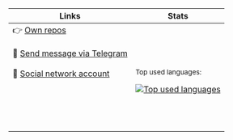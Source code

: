 | Links    | Stats   |
|-----|----|
|    👉 <a href="https://github.com/d9k?tab=repositories&type=source">Own repos</a><br /><br /> 📨 <a href="https://t.me/d9kwork">Send message via Telegram</a><br /><br /> 🐢 <a href="https://vk.com/d9kd9k">Social network account</a> <br /><br /><br /><br /><br /><br /> |  <p><sub>Top used languages:<sub></p> <a href="https://github.com/anuraghazra/github-readme-stats#top-languages-card"> <img src="https://github-readme-stats.vercel.app/api/top-langs/?username=d9k&langs_count=10&theme=dark&hide=Rich%20Text%20Format,CoffeeScript,HTML,Scheme,Ruby,Emacs%20Lisp&hide_title=true" alt="Top used languages"/></a> |
